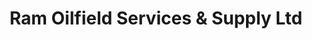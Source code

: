 ---
title: "Ram Oilfield Services & Supply Ltd"
url: /fox-creek/ram-oilfield-services-und-supply-ltd/
shop: Eisenwaren
---